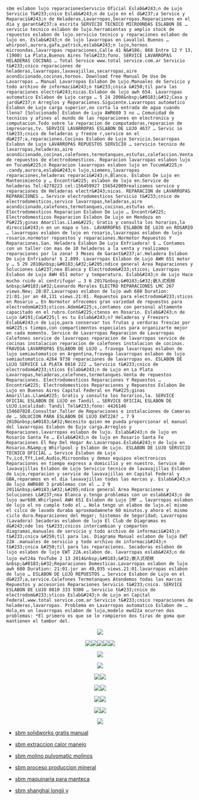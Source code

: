 
```
sbm eslabon lujo reparacionesServicio Oficial Eslab&#243;n de Lujo Servicio T&#233;cnico Eslab&#243;n de Lujo en el d&#237;a Service y Reparaci&#243;n de Heladeras,Lavarropas,Secarropas.Reparaciones en el dia y garant&#237;a escrita SERVICIO TECNICO MICROONDAS ESLABON DE … servicio tecnico eslabon de lujo.herramientas y amplio stock de repuestos eslabon de lujo.servicio tecnico y reparaciones eslabon de lujo en. Eslab&#243;n de lujo lavarropas en Lavallol Buenos … whirpool,aurora,gafa,patrick,eslab&#243;n lujo,hornos microondas,lavarropas reparaciones,Calle 41 N&#186; 868 Entre 12 Y 13,(1900) La Plata,Buenos Aires Tel&#233;fono. SERVICE LAVARROPAS HELADERAS COCINAS … Total Service www.total service.com.ar Servicio t&#233;cnico reparaciones de heladeras,lavarropas,lavavajillas,secarropas,aire acondicionado,cocinas,hornos. Download free Manual De Uso De Lavarropas … Manual Lavarropas Eslabon De Lujo.Manuales de Servicio y todo archivo de informaci&#243;n t&#233;cnica &#250;til para las reparaciones electr&#243;nicas.Eslabon de lujo awh 654. Lavarropas automatico Eslabon de Lujo carga … 5 24 2008&nbsp;&#0183;&#32;Casa y jard&#237;n Arreglos y Reparaciones.Siguiente.Lavarropas automatico Eslabon de Lujo carga superior,no corta la entrada de agua cuando llena? [Solucionado] Eslabon de Lujo AWR680 3 no … Comunidad de tecnicos y afines al mundo de las reparaciones en electronica y computacion.Todo sobre la reparacion de computadoras,reparacion de impresoras,tv. SERVICE LAVARROPAS ESLABON DE LUJO 4637 … Servic io t&#233;cnico de heladeras y freeze r,service en el d&#237;a,reparaciones.Cocinas Eslabon de Lujo Servicio.Secarropas Eslabon de Lujo LAVARROPAS REPUESTOS SERVICIO … servicio tecnico de lavarropas,heladeras,aire acondicionado,cocinas,calefones,termotanques,estufas,calefaccion.Venta de repuestos de electrodomesticos. Reparacion lavarropas eslabon lujo en Tucum&#225;n Reparacion lavarropas eslabon lujo en Tucum&#225;n .candy,aurora,eslab&#243;n lujo,siemens,lavarropas reparaciones,heladeras reparaci&#243;n,Blanco. Eslabon De Lujo en Mantenimiento y … Encontr&#225; eslabon de lujo en.Service de heladeras Tel:4278223 cel:156459927 156542009realizamos service y reparaciones de Heladeras electr&#243;nicas. REPARACION de LAVARROPAS REPARACIONES … Service electrodomesticos Servicio t&#233;cnico de electrodomesticos,service lavarropas,heladeras,aire acondicionado,calefones,termotanques,cocinas,estufas en. Electrodomesticos Reparacion Eslabon De Lujo … Encontr&#225; Electrodomesticos Reparacion Eslabon De Lujo en Mendoza en P&#225;ginas Amarillas.Llam&#225; Gratis y consulta los horarios,la direcci&#243;n en un mapa o los. LAVARROPAS ESLABON DE LUJO en ROSARIO … lavarropas eslabon de lujo en rosario,lavarropas eslabon de lujo rosario.normotor repuestos y reparaciones.Normotor Repuestos Y Reparaciones.San. Heladera Eslabon De Lujo Enfriadora! $ … Contamos con un taller con mas de 10 heladeras a la venta y realizamos reparaciones por la zona! 3 Meses de Garant&#237;a!.Heladera Eslabon De Lujo Enfriadora! $ 2.899. Lavarropas Eslabon de Lujo AWH 651 motor y … 5 29 2010&nbsp;&#0183;&#32;&#205;ndice general Area Reparaciones y Soluciones L&#237;nea Blanca y Electrodom&#233;sticos; Lavarropas Eslabon de Lujo AWH 651 motor y temperatura. Eslab&#243;n de Lujo Hace mucho ruido al centrifugar … 3 6 2017&nbsp;&#0183;&#32;嵌入式视频&nbsp;&#0183;&#32;Leonardo Morales ELECTRO REPARACIONES LMC 267 views.New; 28:07.Lavarropas eslabon de lujo awh 680 Duration: 21:01.jor an 48,131 views.21:01. Repuestos para electrodom&#233;sticos en Rosario … En Normotor ofrecemos gran variedad de repuestos para electrodom&#233;sticos.Adem&#225;s,contamos con personal altamente capacitado en el rubro.Cont&#225;ctenos en Rosario. Eslab&#243;n de Lujo &#191;Cu&#225;l es tu Eslab&#243;n? Heladeras y Freezers Eslab&#243;n de Lujo,para conservar tus frutas y verduras frescas por m&#225;s tiempo,con compartimentos especiales para organizarte mejor en cada momento. Service de Lavarropas Reparacion de Lavarropas Calefones service de lavarropas reparacion de lavarropas service de cocinas instalacion reparacion de calefones instalacion de cocinas. FRAVEGA LAVARROPAS ESLABON DE LUJO … fravega lavarropas eslabon de lujo semiautomatico en Argentina,fravega lavarropas eslabon de lujo semiautomatico.4264 9738 reparaciones de lavarropas en. ESLABON DE LUJO SERVICE LA PLATA 0810 222 … Servicio t&#233;cnico de electrodom&#233;sticos Eslab&#243;n de Lujo en La Plata Lavarropas,heladeras,calefones,termotanques.Venta de repuestos Reparaciones. Electrodomesticos Reparaciones Y Repuestos … Encontr&#225; Electrodomesticos Reparaciones y Repuestos Eslabon De Lujo en Buenos Aires Capital Federal en P&#225;ginas Amarillas.Llam&#225; Gratis y consulta los horarios,la. SERVICE OFICIAL ESLABON DE LUJO en Tandil … SERVICE OFICIAL ESLABON DE LUJO.Localidad: Tandil Tel&#233;fono: 4426146 154607028.Consultar.Taller de Reparaciones e instalaciones de Camaras de … SOLUCION PARA ESLABON DE LUJO EWT22A? … 7 9 2010&nbsp;&#0183;&#32;Necesito quien me pueda proporcionar el manual del lavarropas Eslabon de Eujo carga.Arreglos y Reparaciones.lavarropas eslabon de lujo. Eslab&#243;n de lujo en Rosario Santa Fe … Eslab&#243;n de lujo en Rosario Santa Fe Reparaciones El Rey Del Hogar Av.Lavarropas.Eslab&#243;n de lujo en Rosario.R&amp;g Whirlpool y Eslabon de Lujo. ESLABON DE LUJO SERVICIO TECNICO OFICIAL … Service Eslabon de Lujo Tv,Lcd,Tft,Led,Audio,Microondas y demas equipos electronicos Reparaciones en tiempo express a domicilio y en nuestro. Service de lavavajillas Eslabon de Lujo Servicio tecnico de lavavajillas Eslabon de Lujo,reparacion y service de lavavajillas en Capital Federal y GBA,reparamos en el dia lavavajillas todas las marcas y. Eslab&#243;n de lujo AWR680 3 problemas con el … 2 9 2011&nbsp;&#0183;&#32;&#205;ndice general Area Reparaciones y Soluciones L&#237;nea Blanca y.tengo problemas con un eslab&#243;n de lujo awr680.Whirlpool AWH 651 Eslabon de Lujo [MF … lavarropas eslabon de lujo el no cumple todo el … Hola tengo un elabon de lujo.el mismo el cilco de lavado duraba aproxmadamnete 60 minutos.y ahora el mismo ciclo dura.Reparaciones del Hogar; Sistemas de Seguridad; Lavarropas (Lavadora) Secadoras eslabon de lujo El Club de Diagramas es d&#243;nde los t&#233;cnicos intercambian y comparten diagramas,manuales de servicio y todo archivo de informaci&#243;n t&#233;cnica &#250;til para las. Diagrama Manual eslabon de lujo EWT 22A .manuales de servicio y todo archivo de informaci&#243;n t&#233;cnica &#250;til para las reparaciones. Secadoras eslabon de lujo eslabon de lujo EWT 22A.eslabon de. lavarropas eslab&#243;n de lujo ewt24a YouTube 2 13 2014&nbsp;&#0183;&#32;嵌入式视频&nbsp;&#0183;&#32;Reparaciones Domesticas.Lavarropas eslabon de lujo awh 680 Duration: 21:01.jor an 49,035 views.21:01.lavarropas eslabon de lujo … ESLABON DE LUJO REPUESTOS … Service Eslabon de Lujo en el d&#237;a,service.Calefones Termotanques Atendemos todas las marcas Repuestos y accesorios Reparaciones Servicio t&#233;cnico. SERVICE ESLABON DE LUJO 0810 333 9300 … Servicio t&#233;cnico de electrodom&#233;sticos Eslab&#243;n de Lujo en Capital Federal.www.total service.com.ar Servicio t&#233;cnico reparaciones de heladeras,lavarropas. Problema en Lavarropas automatico Eslabon de … Hola,en un lavarropas eslabon de lujo,modelo ewd22a ocurren dos problemas: *El primero es que se le rompieron dos tiras de goma que mantienen el tambor del. 
```

<div align="center">

<a href="https://es-crusher.shibang-china.com/github&k=sbm+eslabon+lujo+reparaciones"><img src="https://static.shibang-china.com/es/crusher/logo.jpg"></a>

<a href="https://es-crusher.shibang-china.com/github&k=sbm+eslabon+lujo+reparaciones"><img src="https://static.shibang-china.com/es/crusher/index.jpg"></a><a href="https://es-crusher.shibang-china.com/material.htmlgithub&k=sbm+eslabon+lujo+reparaciones"><img src="https://static.shibang-china.com/es/crusher/material.jpg"></a><a href="https://es-crusher.shibang-china.com/application.htmlgithub&k=sbm+eslabon+lujo+reparaciones"><img src="https://static.shibang-china.com/es/crusher/application.jpg"></a><a href="https://es-crusher.shibang-china.com/aboutus.htmlgithub&k=sbm+eslabon+lujo+reparaciones"><img src="https://static.shibang-china.com/es/crusher/aboutus.jpg"></a><a href="https://es-crusher.shibang-china.com/contact.htmlgithub&k=sbm+eslabon+lujo+reparaciones"><img src="https://static.shibang-china.com/es/crusher/contact.jpg"></a>

<a href="https://es-crusher.shibang-china.com/github&k=sbm+eslabon+lujo+reparaciones"><img src="https://static.shibang-china.com/es/crusher/banner.jpg"></a>

<a href="https://swt.shibang-china.com/github&k=sbm+eslabon+lujo+reparaciones"><img src="https://static.shibang-china.com/es/crusher/text.jpg"></a>

<a href="https://swt.shibang-china.com/github&k=sbm+eslabon+lujo+reparaciones"><img src="https://static.shibang-china.com/es/crusher/chat.jpg"></a><a href="https://es-crusher.shibang-china.com/contact.htmlgithub&k=sbm+eslabon+lujo+reparaciones"><img src="https://static.shibang-china.com/es/crusher/message.jpg"></a>

<a href="https://es-crusher.shibang-china.com/products/pe.htmlgithub&k=sbm+eslabon+lujo+reparaciones"><img src="https://static.shibang-china.com/es/crusher/pe.jpg"></a><a href="https://es-crusher.shibang-china.com/products/pf.htmlgithub&k=sbm+eslabon+lujo+reparaciones"><img src="https://static.shibang-china.com/es/crusher/pf.jpg"></a>

<a href="https://es-crusher.shibang-china.com/products/hpt.htmlgithub&k=sbm+eslabon+lujo+reparaciones"><img src="https://static.shibang-china.com/es/crusher/hpt.jpg"></a><a href="https://es-crusher.shibang-china.com/products/vsi.htmlgithub&k=sbm+eslabon+lujo+reparaciones"><img src="https://static.shibang-china.com/es/crusher/vsi.jpg"></a>

<a href="https://es-crusher.shibang-china.com/products/klv.htmlgithub&k=sbm+eslabon+lujo+reparaciones"><img src="https://static.shibang-china.com/es/crusher/klv.jpg"></a><a href="https://es-crusher.shibang-china.com/products/portable.htmlgithub&k=sbm+eslabon+lujo+reparaciones"><img src="https://static.shibang-china.com/es/crusher/portable.jpg"></a>

<a href="https://swt.shibang-china.com/github&k=sbm+eslabon+lujo+reparaciones"><img src="https://static.shibang-china.com/es/crusher/case.jpg"></a>

</div>


* [sbm solidworks gratis manual](sbm%20solidworks%20gratis%20manual.md)

* [sbm extraccion calor manejo](sbm%20extraccion%20calor%20manejo.md)

* [sbm molino pulvomatic molinos](sbm%20molino%20pulvomatic%20molinos.md)

* [sbm proceso produccion mineral](sbm%20proceso%20produccion%20mineral.md)

* [sbm maquinaria para manteca](sbm%20maquinaria%20para%20manteca.md)

* [sbm shanghai longji y](sbm%20shanghai%20longji%20y.md)